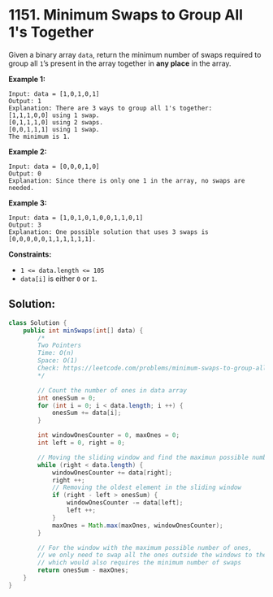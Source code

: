 # 1151. Minimum Swaps to Group All 1's Together



Given a binary array `data`, return the minimum number of swaps required to group all `1`’s present in the array together in **any place** in the array.

 

**Example 1:**

```
Input: data = [1,0,1,0,1]
Output: 1
Explanation: There are 3 ways to group all 1's together:
[1,1,1,0,0] using 1 swap.
[0,1,1,1,0] using 2 swaps.
[0,0,1,1,1] using 1 swap.
The minimum is 1.
```

**Example 2:**

```
Input: data = [0,0,0,1,0]
Output: 0
Explanation: Since there is only one 1 in the array, no swaps are needed.
```

**Example 3:**

```
Input: data = [1,0,1,0,1,0,0,1,1,0,1]
Output: 3
Explanation: One possible solution that uses 3 swaps is [0,0,0,0,0,1,1,1,1,1,1].
```

 

**Constraints:**

- `1 <= data.length <= 105`
- `data[i]` is either `0` or `1`.



## Solution:

```java
class Solution {
    public int minSwaps(int[] data) {
        /*
        Two Pointers
        Time: O(n)
        Space: O(1)
        Check: https://leetcode.com/problems/minimum-swaps-to-group-all-1s-together/solutions/935845/minimum-swaps-to-group-all-1-s-together/
        */

        // Count the number of ones in data array
        int onesSum = 0;
        for (int i = 0; i < data.length; i ++) {
            onesSum += data[i];
        }

        int windowOnesCounter = 0, maxOnes = 0;
        int left = 0, right = 0;

        // Moving the sliding window and find the maximun possible number of ones in the sliding window
        while (right < data.length) {
            windowOnesCounter += data[right];
            right ++;
            // Removing the oldest element in the sliding window
            if (right - left > onesSum) {
                windowOnesCounter -= data[left];
                left ++;
            }
            maxOnes = Math.max(maxOnes, windowOnesCounter);
        }

        // For the window with the maximum possible number of ones, 
        // we only need to swap all the ones outside the windows to the inside to make them group together,
        // which would also requires the minimum number of swaps
        return onesSum - maxOnes;
    }
}
```

